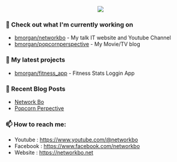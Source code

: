 <p align="center"><a href="https://github.com/anuraghazra/github-readme-stats">
  <img align="center" src="https://github-readme-stats.vercel.app/api?username=morganbo85&rank_icon=github&show_icons=true&theme=tokyonight" />
</a></p>


### 👷 Check out what I'm currently working on
- [bmorgan/networkbo](https://github.com/morganbo85/bmorgan/tree/main/networkbo) - My talk IT website and Youtube Channel
- [bmorgan/popcornperspective](https://github.com/morganbo85/bmorgan/tree/main/popcornperspective) - My Movie/TV blog

### 🌱 My latest projects
- [bmorgan/fitness_app](https://github.com/morganbo85/fitness_app) - Fitness Stats Loggin App

### 📰 Recent Blog Posts

- [Network Bo](https://networkbo.net/)
- [Popcorn Perpective](https://popcornperspective1.com/)

### 📫 How to reach me:
  - Youtube   : <https://www.youtube.com/@networkbo>
  - Facebook  : <https://www.facebook.com/networkbo>
  - Website   : <https://networkbo.net>
